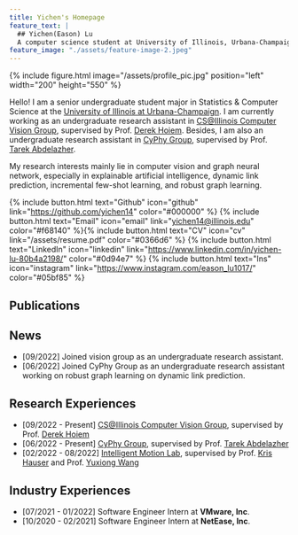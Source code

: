 ```yaml
---
title: Yichen's Homepage
feature_text: |
  ## Yichen(Eason) Lu
  A computer science student at University of Illinois, Urbana-Champaign
feature_image: "./assets/feature-image-2.jpeg"
---
```

{% include figure.html image="/assets/profile_pic.jpg"  position="left"  width="200" height="550" %}

Hello! I am a senior undergraduate student major in Statistics & Computer Science at the [University of Illinois at Urbana-Champaign](https://illinois.edu/). I am currently working as an undergraduate research assistant in [CS@Illinois Computer Vision Group](https://vision.cs.illinois.edu/vision_website/), supervised by Prof. [Derek Hoiem](https://dhoiem.cs.illinois.edu/). Besides, I am also an undergraduate research assistant in [CyPhy Group](https://abdelzaher.cs.illinois.edu/teaching.html), supervised by Prof. [Tarek Abdelazher](https://abdelzaher.cs.illinois.edu/index.html).

My research interests mainly lie in computer vision and graph neural network, especially in explainable artificial intelligence, dynamic link prediction, incremental few-shot learning, and robust graph learning.

{% include button.html text="Github" icon="github" link="https://github.com/yichen14" color="#000000" %} {% include button.html text="Email" icon="email" link="yichen14@illinois.edu" color="#f68140" %}{% include button.html text="CV" icon="cv" link="/assets/resume.pdf" color="#0366d6" %}  {% include button.html text="LinkedIn" icon="linkedin" link="https://www.linkedin.com/in/yichen-lu-80b4a2198/" color="#0d94e7" %} {% include button.html text="Ins" icon="instagram" link="https://www.instagram.com/eason_lu1017/" color="#05bf85" %} 

## Publications


## News
  - [09/2022] Joined vision group as an undergraduate research assistant.
  - [06/2022] Joined CyPhy Group as an undergraduate research assistant working on robust graph learning on dynamic link prediction.

## Research Experiences
  - [09/2022 - Present] [CS@Illinois Computer Vision Group](https://vision.cs.illinois.edu/vision_website/), supervised by Prof. [Derek Hoiem](https://dhoiem.cs.illinois.edu/)
  - [06/2022 - Present] [CyPhy Group](https://abdelzaher.cs.illinois.edu/teaching.html), supervised by Prof. [Tarek Abdelazher](https://abdelzaher.cs.illinois.edu/index.html)
  - [02/2022 - 08/2022] [Intelligent Motion Lab](https://motion.cs.illinois.edu/), supervised by Prof. [Kris Hauser](https://kkhauser.web.illinois.edu/) and Prof. [Yuxiong Wang](https://yxw.web.illinois.edu/)

## Industry Experiences
  - [07/2021 - 01/2022] Software Engineer Intern at **VMware, Inc**.
  - [10/2020 - 02/2021] Software Engineer Intern at **NetEase, Inc**.




